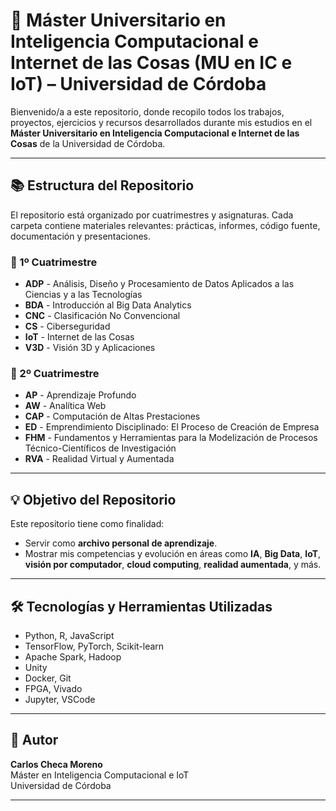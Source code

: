 # 📘 Máster Universitario en Inteligencia Computacional e Internet de las Cosas (MU en IC e IoT) – Universidad de Córdoba

Bienvenido/a a este repositorio, donde recopilo todos los trabajos, proyectos, ejercicios y recursos desarrollados durante mis estudios en el **Máster Universitario en Inteligencia Computacional e Internet de las Cosas** de la Universidad de Córdoba.

---

## 📚 Estructura del Repositorio

El repositorio está organizado por cuatrimestres y asignaturas. Cada carpeta contiene materiales relevantes: prácticas, informes, código fuente, documentación y presentaciones.

### 🔹 1º Cuatrimestre

- **ADP** - Análisis, Diseño y Procesamiento de Datos Aplicados a las Ciencias y a las Tecnologías  
- **BDA** - Introducción al Big Data Analytics  
- **CNC** - Clasificación No Convencional  
- **CS** - Ciberseguridad  
- **IoT** - Internet de las Cosas  
- **V3D** - Visión 3D y Aplicaciones  

### 🔹 2º Cuatrimestre

- **AP** - Aprendizaje Profundo  
- **AW** - Analítica Web  
- **CAP** - Computación de Altas Prestaciones  
- **ED** - Emprendimiento Disciplinado: El Proceso de Creación de Empresa  
- **FHM** - Fundamentos y Herramientas para la Modelización de Procesos Técnico-Científicos de Investigación  
- **RVA** - Realidad Virtual y Aumentada  

---

## 💡 Objetivo del Repositorio

Este repositorio tiene como finalidad:

- Servir como **archivo personal de aprendizaje**.
- Mostrar mis competencias y evolución en áreas como **IA**, **Big Data**, **IoT**, **visión por computador**, **cloud computing**, **realidad aumentada**, y más.

---

## 🛠 Tecnologías y Herramientas Utilizadas

- Python, R, JavaScript  
- TensorFlow, PyTorch, Scikit-learn  
- Apache Spark, Hadoop  
- Unity  
- Docker, Git  
- FPGA, Vivado
- Jupyter, VSCode  

---

## 👤 Autor

**Carlos Checa Moreno**  
Máster en Inteligencia Computacional e IoT  
Universidad de Córdoba  

---

